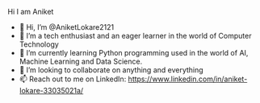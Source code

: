 Hi I am Aniket


- 👋 Hi, I’m @AniketLokare2121
- 👀 I’m a tech enthusiast and an eager learner in the world of Computer Technology
- 🌱 I’m currently learning Python programming used in the world of AI, Machine Learning and Data Science. 
- 💞️ I’m looking to collaborate on anything and everything
- 📫 Reach out to me on LinkedIn: https://www.linkedin.com/in/aniket-lokare-33035021a/

<!---
AniketLokare2121/AniketLokare2121 is a ✨ special ✨ repository because its `README.md` (this file) appears on your GitHub profile.
You can click the Preview link to take a look at your changes.
--->
